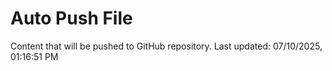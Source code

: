 # Auto Push File

Content that will be pushed to GitHub repository.
Last updated: 07/10/2025, 01:16:51 PM
